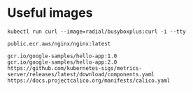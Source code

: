 # Useful images

`kubectl run curl --image=radial/busyboxplus:curl -i --tty`

`public.ecr.aws/nginx/nginx:latest`

```
gcr.io/google-samples/hello-app:1.0
gcr.io/google-samples/hello-app:2.0
https://github.com/kubernetes-sigs/metrics-server/releases/latest/download/components.yaml
https://docs.projectcalico.org/manifests/calico.yaml
```

